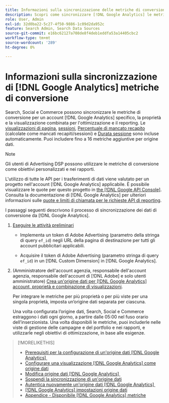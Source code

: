 ```yaml
---
title: Informazioni sulla sincronizzazione delle metriche di conversione  [!DNL Google Analytics]
description: Scopri come sincronizzare [!DNL Google Analytics] le metriche di conversione per l'ottimizzazione e il reporting.
role: User, Admin
exl-id: 32d0ba22-5c27-4f50-9886-1c09d2da952c
feature: Search Admin, Search Data Sources
source-git-commit: e16bc62127a708de8f4deb1eddfa53a14405cbc2
workflow-type: tm+mt
source-wordcount: '289'
ht-degree: 0%

---
```


# Informazioni sulla sincronizzazione di [!DNL Google Analytics] metriche di conversione

Search, Social e Commerce possono sincronizzare le metriche di conversione per un account [!DNL Google Analytics] specifico, la proprietà e la visualizzazione combinata per l&#39;ottimizzazione e il reporting. Le [visualizzazioni di pagina](https://ga-dev-tools.google/dimensions-metrics-explorer/#view=detail&amp;group=page_tracking&amp;jump=ga_pageviews), [sessioni](https://ga-dev-tools.google/dimensions-metrics-explorer/#view=detail&amp;group=session&amp;jump=ga_sessions), [Percentuale di mancato recapito](https://ga-dev-tools.google/dimensions-metrics-explorer/#view=detail&amp;group=session&amp;jump=ga_bouncerate) (calcolate come mancati recapiti/sessioni) e [Durata sessione](https://ga-dev-tools.google/dimensions-metrics-explorer/#view=detail&amp;group=session&amp;jump=ga_sessionduration) sono incluse automaticamente. Puoi includere fino a 16 metriche aggiuntive per origine dati.

>[!NOTE]
>
>Gli utenti di Advertising DSP possono utilizzare le metriche di conversione come obiettivi personalizzati e nei rapporti.

L&#39;utilizzo di tutte le API per i trasferimenti di dati viene valutato per un progetto nell&#39;account [!DNL Google Analytics] applicabile. È possibile visualizzare le quote per questo progetto in [the [!DNL Google API Console]](https://console.developers.google.com/apis/api/analytics-json.googleapis.com/quotas). Consulta la documentazione di [!DNL Google Analytics] per ulteriori informazioni sulle [quote e limiti di chiamata per le richieste API di reporting](https://developers.google.com/analytics/devguides/reporting/core/v4/limits-quotas).

I passaggi seguenti descrivono il processo di sincronizzazione dei dati di conversione da [!DNL Google Analytics].

1. [Eseguire le attività preliminari](data-source-prerequisites.md)

   * Implementa un token di Adobe Advertising (parametro della stringa di query `ef_id`) negli URL della pagina di destinazione per tutti gli account pubblicitari applicabili.

   * Acquisire il token di Adobe Advertising (parametro stringa di query `ef_id`) in un [!DNL Custom Dimension] in [!DNL Google Analytics].

1. (Amministratore dell&#39;account agenzia, responsabile dell&#39;account agenzia, responsabile dell&#39;account di [!DNL Adobe] e solo utenti amministratore) [Crea un&#39;origine dati per [!DNL Google Analytics] account, proprietà e combinazione di visualizzazioni](data-source-configure.md).

   Per integrare le metriche per più proprietà o per più viste per una singola proprietà, imposta un’origine dati separata per ciascuna.

   Una volta configurata l’origine dati, Search, Social e Commerce estraggono i dati ogni giorno, a partire dalle 05:00 nel fuso orario dell’inserzionista. Una volta disponibili le metriche, puoi includerle nelle viste di gestione delle campagne e del portfolio e nei rapporti, e utilizzarle negli obiettivi di ottimizzazione, in base alle esigenze.

>[!MORELIKETHIS]
>
>* [Prerequisiti per la configurazione di un&#39;origine dati [!DNL Google Analytics] &#x200B;](data-source-prerequisites.md)
>* [Configurare una visualizzazione  [!DNL Google Analytics] come origine dati](data-source-configure.md)
>* [Modifica origine dati [!DNL Google Analytics] &#x200B;](data-source-edit.md)
>* [Sospendi la sincronizzazione di un&#39;origine dati](data-source-pause.md)
>* [Autentica nuovamente un&#39;origine dati [!DNL Google Analytics] &#x200B;](data-source-reauthenticate.md)
>* [[!DNL Google Analytics] impostazioni origine dati](data-source-settings.md)
>* [Appendice - Disponibile [!DNL Google Analytics] metriche](data-source-ga-metrics.md)
